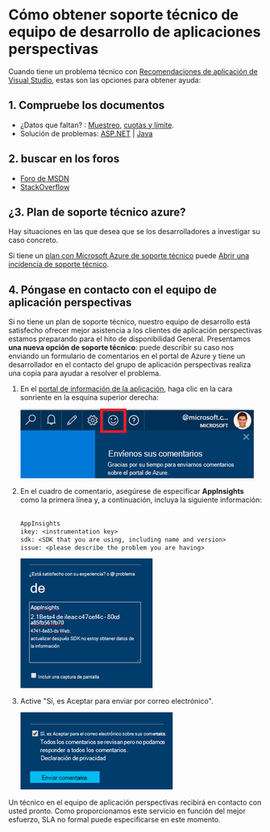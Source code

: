 <properties 
    pageTitle="Cómo obtener soporte técnico de equipo de desarrollo de aplicaciones perspectivas | Microsoft Azure" 
    description="Cuando haya un caso de que requiere compatibilidad especial desde el equipo de desarrollo de aplicaciones perspectivas, esto es cómo puede enviar los detalles para obtener soporte técnico." 
    services="application-insights" 
    documentationCenter=""
    authors="alexbulankou" 
    manager="douge"/>
 
<tags 
    ms.service="application-insights" 
    ms.workload="tbd" 
    ms.tgt_pltfrm="ibiza" 
    ms.devlang="na" 
    ms.topic="article" 
    ms.date="06/01/2016" 
    ms.author="albulank"/>
    
# <a name="how-to-get-technical-support-from-application-insights-development-team"></a>Cómo obtener soporte técnico de equipo de desarrollo de aplicaciones perspectivas
    
Cuando tiene un problema técnico con [Recomendaciones de aplicación de Visual Studio](app-insights-overview.md), estas son las opciones para obtener ayuda:

## <a name="1-check-the-documents"></a>1. Compruebe los documentos

* ¿Datos que faltan? : [Muestreo](app-insights-sampling.md), [cuotas y límite](app-insights-pricing.md).
* Solución de problemas: [ASP.NET](app-insights-troubleshoot-faq.md) | [Java](app-insights-java-troubleshoot.md)

## <a name="2-search-the-forums"></a>2. buscar en los foros

* [Foro de MSDN](https://social.msdn.microsoft.com/Forums/vstudio/home?forum=ApplicationInsights)
* [StackOverflow](http://stackoverflow.com/questions/tagged/ms-application-insights)

## <a name="3-azure-support-plan"></a>¿3. Plan de soporte técnico azure?

Hay situaciones en las que desea que se los desarrolladores a investigar su caso concreto. 

Si tiene un [plan con Microsoft Azure de soporte técnico](https://azure.microsoft.com/support/plans/) puede [Abrir una incidencia de soporte técnico](https://portal.azure.com/?#blade/Microsoft_Azure_Support/HelpAndSupportBlade).

## <a name="4-contact-the-application-insights-team"></a>4. Póngase en contacto con el equipo de aplicación perspectivas

Si no tiene un plan de soporte técnico, nuestro equipo de desarrollo está satisfecho ofrecer mejor asistencia a los clientes de aplicación perspectivas estamos preparando para el hito de disponibilidad General. Presentamos **una nueva opción de soporte técnico**: puede describir su caso nos enviando un formulario de comentarios en el portal de Azure y tiene un desarrollador en el contacto del grupo de aplicación perspectivas realiza una copia para ayudar a resolver el problema.


1. En el [portal de información de la aplicación](https://portal.azure.com), haga clic en la cara sonriente en la esquina superior derecha:  

    ![Botón de comentarios](./media/app-insights-get-dev-support/01.png)   

2. En el cuadro de comentario, asegúrese de especificar **AppInsights** como la primera línea y, a continuación, incluya la siguiente información:   

    ```

    AppInsights   
    ikey: <instrumentation key>   
    sdk: <SDK that you are using, including name and version>  
    issue: <please describe the problem you are having>

    ```   

    ![Cuadro de diálogo de comentarios](./media/app-insights-get-dev-support/02.png)   

3. Active "Sí, es Aceptar para enviar por correo electrónico". 

    ![Sección de envío](./media/app-insights-get-dev-support/03.png)  

Un técnico en el equipo de aplicación perspectivas recibirá en contacto con usted pronto. Como proporcionamos este servicio en función del mejor esfuerzo, SLA no formal puede especificarse en este momento.


